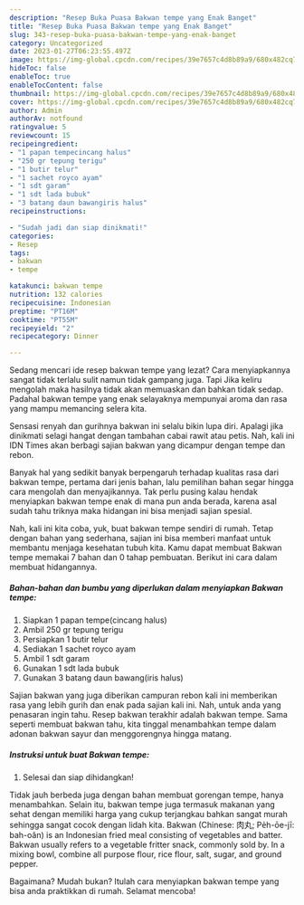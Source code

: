 ```yaml
---
description: "Resep Buka Puasa Bakwan tempe yang Enak Banget"
title: "Resep Buka Puasa Bakwan tempe yang Enak Banget"
slug: 343-resep-buka-puasa-bakwan-tempe-yang-enak-banget
category: Uncategorized
date: 2023-01-27T06:23:55.497Z
image: https://img-global.cpcdn.com/recipes/39e7657c4d8b89a9/680x482cq70/bakwan-tempe-foto-resep-utama.jpg
hideToc: false
enableToc: true
enableTocContent: false
thumbnail: https://img-global.cpcdn.com/recipes/39e7657c4d8b89a9/680x482cq70/bakwan-tempe-foto-resep-utama.jpg
cover: https://img-global.cpcdn.com/recipes/39e7657c4d8b89a9/680x482cq70/bakwan-tempe-foto-resep-utama.jpg
author: Admin
authorAv: notfound
ratingvalue: 5
reviewcount: 15
recipeingredient:
- "1 papan tempecincang halus"
- "250 gr tepung terigu"
- "1 butir telur"
- "1 sachet royco ayam"
- "1 sdt garam"
- "1 sdt lada bubuk"
- "3 batang daun bawangiris halus"
recipeinstructions:

- "Sudah jadi dan siap dinikmati!"
categories:
- Resep
tags:
- bakwan
- tempe

katakunci: bakwan tempe 
nutrition: 132 calories
recipecuisine: Indonesian
preptime: "PT16M"
cooktime: "PT55M"
recipeyield: "2"
recipecategory: Dinner

---
```



Sedang mencari ide resep bakwan tempe yang lezat? Cara menyiapkannya sangat tidak terlalu sulit namun tidak gampang juga. Tapi Jika keliru mengolah maka hasilnya tidak akan memuaskan dan bahkan tidak sedap. Padahal bakwan tempe yang enak selayaknya mempunyai aroma dan rasa yang mampu memancing selera kita.


Sensasi renyah dan gurihnya bakwan ini selalu bikin lupa diri. Apalagi jika dinikmati selagi hangat dengan tambahan cabai rawit atau petis. Nah, kali ini IDN Times akan berbagi sajian bakwan yang dicampur dengan tempe dan rebon.

Banyak hal yang sedikit banyak berpengaruh terhadap kualitas rasa dari bakwan tempe, pertama dari jenis bahan, lalu pemilihan bahan segar hingga cara mengolah dan menyajikannya. Tak perlu pusing kalau hendak menyiapkan bakwan tempe enak di mana pun anda berada, karena asal sudah tahu triknya maka hidangan ini bisa menjadi sajian spesial.


Nah, kali ini kita coba, yuk, buat bakwan tempe sendiri di rumah. Tetap dengan bahan yang sederhana, sajian ini bisa memberi manfaat untuk membantu menjaga kesehatan tubuh kita. Kamu dapat membuat Bakwan tempe memakai 7 bahan dan 0 tahap pembuatan. Berikut ini cara dalam membuat hidangannya.

<!--inarticleads1-->

##### Bahan-bahan dan bumbu yang diperlukan dalam menyiapkan Bakwan tempe:

1. Siapkan 1 papan tempe(cincang halus)
1. Ambil 250 gr tepung terigu
1. Persiapkan 1 butir telur
1. Sediakan 1 sachet royco ayam
1. Ambil 1 sdt garam
1. Gunakan 1 sdt lada bubuk
1. Gunakan 3 batang daun bawang(iris halus)


Sajian bakwan yang juga diberikan campuran rebon kali ini memberikan rasa yang lebih gurih dan enak pada sajian kali ini. Nah, untuk anda yang penasaran ingin tahu. Resep bakwan terakhir adalah bakwan tempe. Sama seperti membuat bakwan tahu, kita tinggal menambahkan tempe dalam adonan bakwan sayur dan menggorengnya hingga matang. 

<!--inarticleads2-->

##### Instruksi untuk buat Bakwan tempe:


1. Selesai dan siap dihidangkan!

Tidak jauh berbeda juga dengan bahan membuat gorengan tempe, hanya menambahkan. Selain itu, bakwan tempe juga termasuk makanan yang sehat dengan memiliki harga yang cukup terjangkau bahkan sangat murah sehingga sangat cocok dengan lidah kita. Bakwan (Chinese: 肉丸; Pe̍h-ōe-jī: bah-oân) is an Indonesian fried meal consisting of vegetables and batter. Bakwan usually refers to a vegetable fritter snack, commonly sold by. In a mixing bowl, combine all purpose flour, rice flour, salt, sugar, and ground pepper. 

Bagaimana? Mudah bukan? Itulah cara menyiapkan bakwan tempe yang bisa anda praktikkan di rumah. Selamat mencoba!
